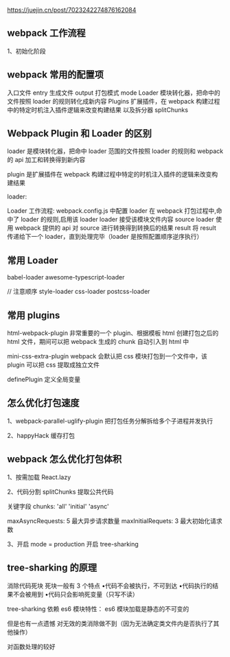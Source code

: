 https://juejin.cn/post/7023242274876162084

## webpack 工作流程

1、初始化阶段

## webpack 常用的配置项

入口文件 entry
生成文件 output
打包模式 mode
Loader 模块转化器，把命中的文件按照 loader 的规则转化成新内容
Plugins 扩展插件，在 webpack 构建过程中的特定时机注入插件逻辑来改变构建结果
以及拆分器 splitChunks

## Webpack Plugin 和 Loader 的区别

loader 是模块转化器，把命中 loader 范围的文件按照 loader 的规则和 webpack 的 api 加工和转换得到新内容

plugin 是扩展插件在 webpack 构建过程中特定的时机注入插件的逻辑来改变构建结果

loader:

Loader 工作流程:
webpack.config.js 中配置 loader
在 webpack 打包过程中,命中了 loader 的规则,启用该 loader
loader 接受该模块文件内容 source
loader 使用 webpack 提供的 api 对 source 进行转换得到转换后的结果 result
将 result 传递给下一个 loader，直到处理完毕（loader 是按照配置顺序逆序执行）

## 常用 Loader

babel-loader
awesome-typescript-loader

// 注意顺序
style-loader
css-loader
postcss-loader

## 常用 plugins

html-webpack-plugin
非常重要的一个 plugin、根据模板 html 创建打包之后的 html 文件，期间可以把 webpack 生成的 chunk 自动引入到 html 中

mini-css-extra-plugin
webpack 会默认把 css 模块打包到一个文件中，该 plugin 可以把 css 提取成独立文件

definePlugin
定义全局变量

## 怎么优化打包速度

1、webpack-parallel-uglify-plugin
把打包任务分解拆给多个子进程并发执行

2、happyHack
缓存打包

## webpack 怎么优化打包体积

1、按需加载 React.lazy

2、代码分割 splitChunks
提取公共代码

关键字段
chunks: 'all' 'initial' 'async'

maxAsyncRequests: 5 最大异步请求数量
maxInitialRequets: 3 最大初始化请求数

3、开启 mode = production 开启 tree-sharking

## tree-sharking 的原理

消除代码死块
死块一般有 3 个特点
•代码不会被执行，不可到达
•代码执行的结果不会被用到
•代码只会影响死变量（只写不读）

tree-sharking 依赖 es6 模块特性：
es6 模块加载是静态的不可变的

但是也有一点遗憾
对无效的类消除做不到（因为无法确定类文件内是否执行了其他操作）

对函数处理的较好
